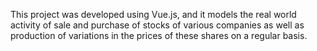 This project was developed using Vue.js, and it models the real world activity of sale and purchase of stocks of various companies as well as production of variations in the prices of these shares on a regular basis.